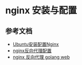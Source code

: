 # nginx 安装与配置

## 参考文档
* [Ubuntu安装配置Nginx](http://blog.csdn.net/shmilychan/article/details/72773270)
* [nginx反向代理配置](http://blog.csdn.net/physicsdandan/article/details/45667357)
* [nginx 反向代理 golang web](https://www.oschina.net/code/snippet_220228_22574)
